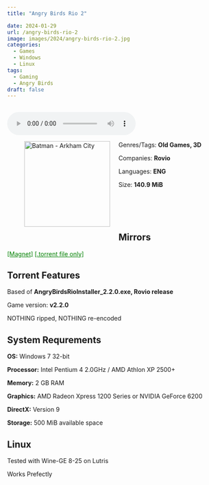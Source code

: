 ```yaml
---
title: "Angry Birds Rio 2"

date: 2024-01-29
url: /angry-birds-rio-2
image: images/2024/angry-birds-rio-2.jpg
categories:
  - Games
  - Windows
  - Linux
tags:
  - Gaming
  - Angry Birds
draft: false
---
```

##
<style>
  body.dark-mode,
  body.dark-mode main * {
    background: url('/images/2024/angry-birds-rio-2-2.jpg') center center fixed no-repeat;
    background-size: 100% 100%;
    background-size: cover;
    color: #f5f5f5;
  }
</style>
<script>
    document.addEventListener('DOMContentLoaded', function () {
        var body = document.body;
        var switcher = document.querySelector('.js-toggle');
                body.classList.add('dark-mode');
                // Save user preference in storage
                localStorage.setItem('darkMode', 'true');
            
        });
</script>

<audio controls autoplay>
  <source src="/audio/angry-birds-rio-2.mp3" type="audio/mp3">
  Your browser does not support the audio tag.
</audio>


<figure style="float: left; margin-right: 20px;">
  <img src="/images/2024/angry-birds-rio-2.jpg" alt="Batman - Arkham City" style="width: 200px;">
</figure>

Genres/Tags: **Old Games, 3D**

Companies: **Rovio**

Languages: **ENG**

Size: **140.9 MiB**

# ⠀

## Mirrors
<a href="magnet:?xt=urn:btih:6HW3DCPCA7HFVMTAO7QIFFU37RBRDBLW&dn=Angry%20Birds%20Rio%202" style="color: green;">[Magnet]</a>
<a href="https://www.dropbox.com/scl/fi/otzoe306214xtki4onzwy/Angry-Birds-Rio-2.torrent?rlkey=t15y3865nt3tx5o24iliu1g6t&dl=1" style="color: green;">[.torrent file only]</a>

## Torrent Features
Based of **AngryBirdsRioInstaller_2.2.0.exe, Rovio release**

Game version: **v2.2.0**

NOTHING ripped, NOTHING re-encoded

## System Requrements
**OS:** Windows 7 32-bit

**Processor:** Intel Pentium 4 2.0GHz / AMD Athlon XP 2500+

**Memory:** 2 GB RAM

**Graphics:** AMD Radeon Xpress 1200 Series or NVIDIA GeForce 6200

**DirectX:** Version 9

**Storage:** 500 MiB available space


## Linux

Tested with Wine-GE 8-25 on Lutris

Works Prefectly